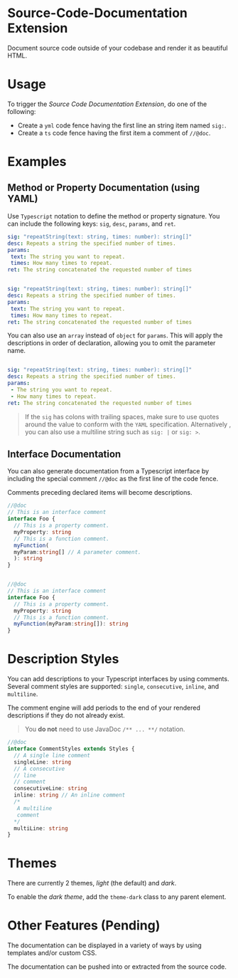 # Source-Code-Documentation Extension

Document source code outside of your codebase and render it as beautiful HTML.

# Usage

To trigger the *Source Code Documentation Extension*, do one of the following:
* Create a `yml` code fence having the first line an string item named `sig:`.
* Create a `ts` code fence having the first item a comment of `//@doc`.

# Examples
## Method or Property Documentation (using YAML)

Use `Typescript` notation to define the method or property signature.  You can include the following keys: `sig`, `desc`, `params`, and `ret`.

```yml
sig: "repeatString(text: string, times: number): string[]"
desc: Repeats a string the specified number of times.
params:
 text: The string you want to repeat.
 times: How many times to repeat.
ret: The string concatenated the requested number of times
```

```yml

sig: "repeatString(text: string, times: number): string[]"
desc: Repeats a string the specified number of times.
params:
 text: The string you want to repeat.
 times: How many times to repeat.
ret: The string concatenated the requested number of times
```

You can also use an 	`array` instead of `object` for `params`.  This will apply the descriptions in order of declaration, allowing you to omit the parameter name.

```yml

sig: "repeatString(text: string, times: number): string[]"
desc: Repeats a string the specified number of times.
params:
 - The string you want to repeat.
 - How many times to repeat.
ret: The string concatenated the requested number of times
```

> If the `sig` has colons with trailing spaces, make sure to use quotes around the value to conform with the 	`YAML` specification.  Alternatively , you can also use a multiline string such as `sig: |` or `sig: >`.

## Interface Documentation
You can also generate documentation from a Typescript interface by including the special comment `//@doc` as the first line of the code fence.

Comments preceding declared items will become descriptions.

```ts
//@doc
// This is an interface comment
interface Foo {
  // This is a property comment.
  myProperty: string
  // This is a function comment.
  myFunction(
  myParam:string[] // A parameter comment.
  ): string 
}
```

```ts

//@doc
// This is an interface comment
interface Foo {
  // This is a property comment.
  myProperty: string
  // This is a function comment.
  myFunction(myParam:string[]): string
}
```

# Description Styles
You can add descriptions to your Typescript interfaces by using comments.
Several comment styles are supported:  `single`, `consecutive`, `inline`, and `multiline`.

The comment engine will add periods to the end of your rendered descriptions if they do not already exist.

> You **do not** need to use JavaDoc `/** ... **/` notation.
```ts
//@doc
interface CommentStyles extends Styles {
  // A single line comment
  singleLine: string
  // A consecutive
  // line
  // comment
  consecutiveLine: string
  inline: string // An inline comment
  /*
   A multiline
   comment
  */
  multiLine: string
}
```

# Themes
There are currently 2 themes, *light* (the default) and *dark*.

To enable the *dark theme*, add the `theme-dark` class to any parent element.
# Other Features (Pending)
The documentation can be displayed in a variety of ways by using templates and/or custom CSS.

The documentation can be pushed into or extracted from the source code.

<!--stackedit_data:
eyJoaXN0b3J5IjpbMTY0MzkxMjkyOCwxMTYyMDk3MTc4LC0xNj
QyMjg2NjA1LDEwNDA0NTk1NTMsMTgyMjc0MTg3NCwtMjE0MTc1
OTQwLC0xOTkxOTU1NzUyLDEwOTk0NDM5MCwxMzA5NTUxODIsMj
M3OTY0OTUxLC05MTk5MDEzODEsNTAxMjU0MjE1LC0xMDQxMjUw
NzE2LC0xMjI4NzM5ODg3LDE0NzQwNTc0MTQsLTE4NTI4Nzk3Mz
MsODk4ODU2MzEwLC0xMTY3OTY3OTQ0LC0xMDU5Mjg4NDczXX0=

-->